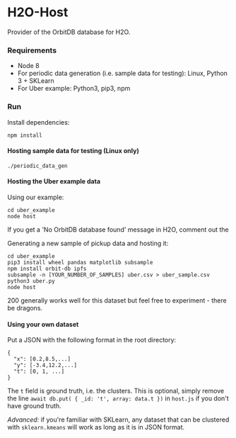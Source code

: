 # H2O-Host

Provider of the OrbitDB database for H2O.


### Requirements

- Node 8
- For periodic data generation (i.e. sample data for testing): Linux, Python 3 + SKLearn
- For Uber example: Python3, pip3, npm


### Run

Install dependencies:
```
npm install
```

#### Hosting sample data for testing (Linux only)

```
./periodic_data_gen
```

#### Hosting the Uber example data

Using our example:
```
cd uber_example
node host
```
If you get a 'No OrbitDB database found' message in H2O, comment out the

Generating a new sample of pickup data and hosting it:
```
cd uber_example
pip3 install wheel pandas matplotlib subsample
npm install orbit-db ipfs
subsample -n [YOUR_NUMBER_OF_SAMPLES] uber.csv > uber_sample.csv
python3 uber.py
node host
```
200 generally works well for this dataset but feel free to experiment - there be dragons.

#### Using your own dataset

Put a JSON with the following format in the root directory:
```
{
  "x": [0.2,8.5,...]
  "y": [-3.4,12.2,...]
  "t": [0, 1, ...]
}
```
The `t` field is ground truth, i.e. the clusters. This is optional, simply remove the line `await db.put( { _id: 't', array: data.t })` in `host.js` if you don't have ground truth.

*Advanced:* if you're familiar with SKLearn, any dataset that can be clustered with `sklearn.kmeans` will work as long as it is in JSON format.

